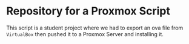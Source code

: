 # Repository for a Proxmox Script

This script is a student project where we had to export an ova file from `VirtualBox` then pushed it to a Proxmox Server and installing it.
